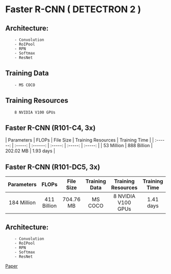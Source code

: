 # Faster R-CNN ( DETECTRON 2 )

## Architecture:
        - Convolution
        - RoIPool
        - RPN
        - Softmax
        - ResNet
## Training Data 
        - MS COCO 
## Training Resources
        8 NVIDIA V100 GPUs
## Faster R-CNN (R101-C4, 3x)
| Parameters |  FLOPs  |   File Size | Training Resources | Training Time | 
| :------: | :-----: | :------: | :-----: | :-----: | :-----: |
| 53 Million | 888 Billion | 202.02 MB |  1.93 days |





## Faster R-CNN (R101-DC5, 3x)
| Parameters |  FLOPs  |   File Size | Training Data | Training Resources | Training Time | 
| :------: | :-----: | :------: | :-----: | :-----: | :-----: |
| 184 Million | 411 Billion | 704.76 MB | MS COCO | 8 NVIDIA V100 GPUs| 1.41 days |

## Architecture:
        - Convolution
        - RoIPool
        - RPN
        - Softmax
        - ResNet


[Paper](https://arxiv.org/pdf/1506.01497v3.pdf)

